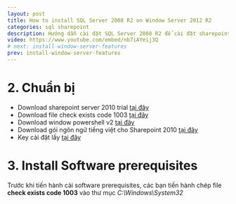 ```yaml
---
layout: post
title: How to install SQL Server 2008 R2 on Window Server 2012 R2
categories: sql sharepoint
description: Hướng dẫn cài đặt SQL Server 2008 R2 để cài đặt sharepoint 2010 trên window server 2012R2
video: https://www.youtube.com/embed/nb7iAYeij3Q
# next: install-window-server-features
prev: install-window-server-features
---
```


# 2. Chuẩn bị

* Download sharepoint server 2010 trial [tại đây](https://www.microsoft.com/en-us/download/details.aspx?id=16631)
* Download file check exists code 1003 [tại đây](https://123link.doctinhot360.site/AeEW5Iy)
* Download window powershell v2 [tại đây](https://123link.deamin.win/FeDIB)
* Download gói ngôn ngữ tiếng việt cho Sharepoint 2010 [tại đây](https://www.microsoft.com/vi-VN/download/details.aspx?id=3411)
* Key cài đặt lấy [tại đây](http://bit.ly/2vsmjo4)
 
# 3. Install Software prerequisites

Trước khi tiến hành cài software prerequisites, các bạn tiến hành chép file **check exists code 1003** vào thư mục *C:\Windows\System32*


